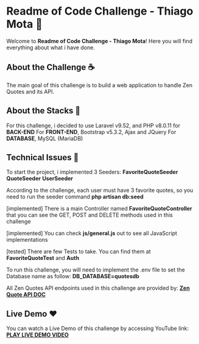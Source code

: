 # Readme of Code Challenge - Thiago Mota 📜

Welcome to **Readme of Code Challenge - Thiago Mota**! Here you will find everything about what i have done.

## About the Challenge ☕️

The main goal of this challenge is to build a web application to handle Zen Quotes and its API.

## About the Stacks 📜

For this challenge, i decided to use Laravel v9.52, and PHP v8.0.11 for **BACK-END**
For **FRONT-END**, Bootstrap v5.3.2, Ajax and JQuery
For **DATABASE**, MySQL (MariaDB) 

## Technical Issues 🦄

To start the project, i implemented 3 Seeders:
**FavoriteQuoteSeeder**
**QuoteSeeder**
**UserSeeder**

According to the challenge, each user must have 3 favorite quotes, so you need to run the seeder command **php artisan db:seed**

[implemented] There is a main Controller named **FavoriteQuoteController** that you can see the GET, POST and DELETE methods used in this challenge

[implemented] You can check **js/general.js** out to see all JavaScript implementations

[tested] There are few Tests to take. You can find them at **FavoriteQuoteTest** and **Auth**

To run this challenge, you will need to implement the .env file to set the Database name as follow:
**DB_DATABASE=quotesdb**

All Zen Quotes API endpoints used in this challenge are provided by: **[Zen Quote API DOC](https://zenquotes.io/)**

## Live Demo ❤️

You can watch a Live Demo of this challenge by accessing YouTube link: **[PLAY LIVE DEMO VIDEO](https://zenquotes.io/)**

